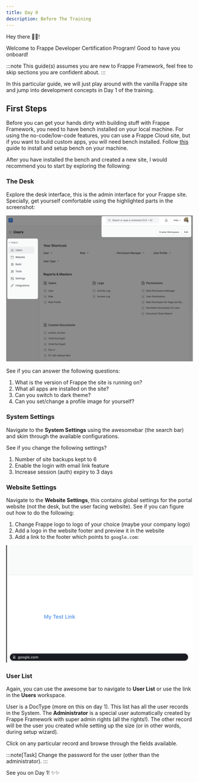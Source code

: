 ```yaml
---
title: Day 0
description: Before The Training
---
```


Hey there 👋🏼!

Welcome to Frappe Developer Certification Program! Good to have you onboard!

:::note
This guide(s) assumes you are new to Frappe Framework, feel free to skip sections you are confident about.
:::

In this particular guide, we will just play around with the vanilla Frappe site and jump into development concepts in Day 1 of the training.

## First Steps

Before you can get your hands dirty with building stuff with Frappe Framework, you need to have bench installed on your local machine. For using the no-code/low-code features, you can use a Frappe Cloud site, but if you want to build custom apps, you will need bench installed. Follow [this](https://frappeframework.com/docs/v14/user/en/installation) guide to install and setup bench on your machine.

After you have installed the bench and created a new site, I would recommend you to start by exploring the following:

### The Desk

Explore the desk interface, this is the admin interface for your Frappe site. Specially, get yourself comfortable using the highlighted parts in the screenshot:

![Highlighted Desk](../../../assets/images/highlighted-desk.png)

See if you can answer the following questions:

1. What is the version of Frappe the site is running on?
2. What all apps are installed on the site?
3. Can you switch to dark theme?
4. Can you set/change a profile image for yourself?

### System Settings

Navigate to the **System Settings** using the awesomebar (the search bar) and skim through the available configurations.

See if you change the following settings?

1. Number of site backups kept to 6
2. Enable the login with email link feature
3. Increase session (auth) expiry to 3 days

### Website Settings

Navigate to the **Website Settings**, this contains global settings for the portal website (not the desk, but the user facing website). See if you can figure out how to do the following:

1. Change Frappe logo to logo of your choice (maybe your company logo)
2. Add a logo in the website footer and preview it in the website
3. Add a link to the footer which points to `google.com`:

![Test link in footer](../../../assets/images/footer-test-link.png)

### User List

Again, you can use the awesome bar to navigate to **User List** or use the link in the **Users** workspace.

User is a DocType (more on this on day 1). This list has all the user records in the System. The **Administrator** is a special user automatically created by Frappe Framework with super admin rights (all the rights!). The other record will be the user you created while setting up the size (or in other words, during setup wizard).

Click on any particular record and browse through the fields available.

:::note[Task]
Change the password for the user (other than the administrator).
:::

See you on Day 1! ✨✨
